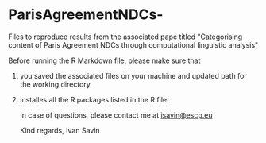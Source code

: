# ParisAgreementNDCs-
Files to reproduce results from the associated pape titled "Categorising content of Paris Agreement NDCs through computational linguistic analysis"

Before running the R Markdown file, please make sure that
1. you saved the associated files on your machine and updated path for the working directory
2. installes all the R packages listed in the R file.

   In case of questions, please contact me at isavin@escp.eu

   Kind regards,
   Ivan Savin
